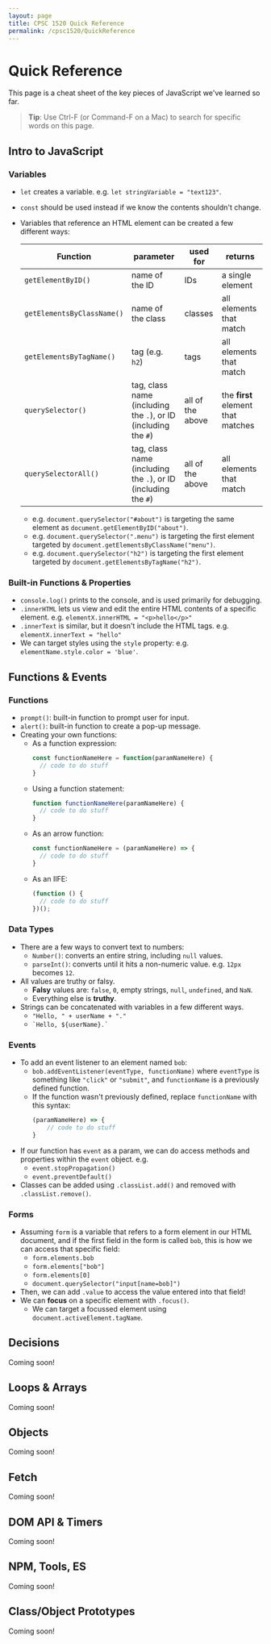```yaml
---
layout: page
title: CPSC 1520 Quick Reference
permalink: /cpsc1520/QuickReference
---
```


# Quick Reference

This page is a cheat sheet of the key pieces of JavaScript we've learned so far.

> **Tip**: Use Ctrl-F (or Command-F on a Mac) to search for specific words on this page.

## Intro to JavaScript
### Variables
- `let` creates a variable. e.g. `let stringVariable = "text123"`.
- `const` should be used instead if we know the contents shouldn't change.
- Variables that reference an HTML element can be created a few different ways:

  Function  | parameter      | used for  | returns
  ---                                       | ---             | ---       | ---
  `getElementByID()`          | name of the ID | IDs       | a single element
  `getElementsByClassName()`  | name of the class     | classes   | all elements that match
  `getElementsByTagName()`    | tag (e.g. `h2`) | tags      | all elements that match
  `querySelector()`                | tag, class name (including the `.`), or ID (including the `#`) | all of the above | the **first** element that matches
  `querySelectorAll()`             | tag, class name (including the `.`), or ID (including the `#`) | all of the above | all elements that match

  - e.g. `document.querySelector("#about")` is targeting the same element as `document.getElementByID("about")`.
  - e.g. `document.querySelector(".menu")` is targeting the first element targeted by `document.getElementsByClassName("menu")`.
  - e.g. `document.querySelector("h2")` is targeting the first element targeted by `document.getElementsByTagName("h2")`.

### Built-in Functions & Properties
- `console.log()` prints to the console, and is used primarily for debugging.
- `.innerHTML` lets us view and edit the entire HTML contents of a specific element. e.g. `elementX.innerHTML = "<p>hello</p>"`
- `.innerText` is similar, but it doesn't include the HTML tags. e.g. `elementX.innerText = "hello"`
- We can target styles using the `style` property: e.g. `elementName.style.color = 'blue'`.



## Functions & Events
### Functions
- `prompt()`: built-in function to prompt user for input.
- `alert()`: built-in function to create a pop-up message.
- Creating your own functions:
  - As a function expression:
    ```js
    const functionNameHere = function(paramNameHere) {
      // code to do stuff
    }
    ```
  - Using a function statement:
    ```js
    function functionNameHere(paramNameHere) {
      // code to do stuff
    }
    ```
  - As an arrow function:
    ```js
    const functionNameHere = (paramNameHere) => {
      // code to do stuff
    }
    ```
  - As an IIFE:
    ```js
    (function () {
      // code to do stuff
    })();
    ```

### Data Types
- There are a few ways to convert text to numbers:
  - `Number()`: converts an entire string, including `null` values.
  - `parseInt()`: converts until it hits a non-numeric value. e.g. `12px` becomes `12`.
- All values are truthy or falsy.
  - **Falsy** values are: `false`, `0`, empty strings, `null`, `undefined`, and `NaN`.
  - Everything else is **truthy**.
- Strings can be concatenated with variables in a few different ways.
  - `"Hello, " + userName + "."`
  - `` `Hello, ${userName}.` ``


### Events
- To add an event listener to an element named `bob`:
  - `bob.addEventListener(eventType, functionName)` where `eventType` is something like `"click"` or `"submit"`, and `functionName` is a previously defined function.
  - If the function wasn't previously defined, replace `functionName` with this syntax:
    ```js
    (paramNameHere) => {
        // code to do stuff
    }
    ```
- If our function has `event` as a param, we can do access methods and properties within the `event` object. e.g.
  - `event.stopPropagation()`
  - `event.preventDefault()`
- Classes can be added using `.classList.add()` and removed with `.classList.remove()`.

### Forms
- Assuming `form` is a variable that refers to a form element in our HTML document, and if the first field in the form is called `bob`, this is how we can access that specific field:
  - `form.elements.bob`
  - `form.elements["bob"]`
  - `form.elements[0]`
  - `document.querySelector("input[name=bob]")`
- Then, we can add `.value` to access the value entered into that field!
- We can **focus** on a specific element with `.focus()`.
  - We can target a focussed element using `document.activeElement.tagName`.


## Decisions
Coming soon!

## Loops & Arrays
Coming soon!

## Objects
Coming soon!

## Fetch
Coming soon!

## DOM API & Timers
Coming soon!

## NPM, Tools, ES
Coming soon!

## Class/Object Prototypes
Coming soon!
